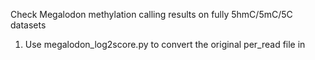 Check Megalodon methylation calling results on fully 5hmC/5mC/5C datasets

1. Use megalodon_log2score.py to convert the original per_read file in